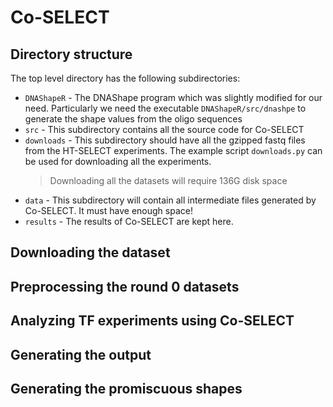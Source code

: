 # Co-SELECT

## Directory structure

The top level directory has the following subdirectories:
* `DNAShapeR` - The DNAShape program which was slightly modified for our need. Particularly we need the executable `DNAShapeR/src/dnashpe` to generate the shape values from the oligo sequences
* `src` - This subdirectory contains all the source code for Co-SELECT
* `downloads` - This subdirectory should have all the gzipped fastq files from the HT-SELECT experiments. The example script `downloads.py` can be used for downloading all the experiments.
    > Downloading all the datasets will require 136G disk space
* `data` - This subdirectory will contain all intermediate files generated by Co-SELECT. It must have enough space!
* `results` - The results of Co-SELECT are kept here.


## Downloading the dataset

## Preprocessing the round 0 datasets


## Analyzing TF experiments using Co-SELECT

## Generating the output


## Generating the promiscuous shapes
